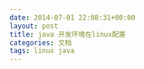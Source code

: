 ```yaml
---
date: 2014-07-01 22:08:31+00:00
layout: post
title: java 开发环境在linux配置
categories: 文档
tags: linux java
---
```

